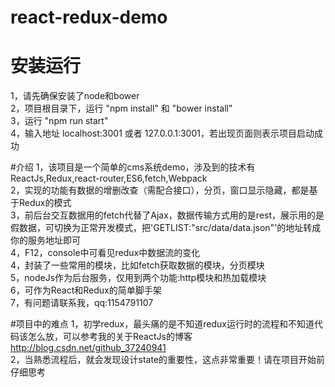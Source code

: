 # react-redux-demo 
# 安装运行
1，请先确保安装了node和bower<br>
2，项目根目录下，运行 "npm install" 和 "bower install"<br>
3，运行 "npm run start"<br>
4，输入地址 localhost:3001 或者 127.0.0.1:3001，若出现页面则表示项目启动成功

#介绍
1，该项目是一个简单的cms系统demo，涉及到的技术有ReactJs,Redux,react-router,ES6,fetch,Webpack<br>
2，实现的功能有数据的增删改查（需配合接口），分页，窗口显示隐藏，都是基于Redux的模式<br>
3，前后台交互数据用的fetch代替了Ajax，数据传输方式用的是rest，展示用的是假数据，可切换为正常开发模式，把'GETLIST:"src/data/data.json"'的地址转成你的服务地址即可<br>
4，F12，console中可看见redux中数据流的变化<br>
4，封装了一些常用的模块，比如fetch获取数据的模块，分页模块<br>
5，nodeJs作为后台服务，仅用到两个功能:http模块和热加载模块<br>
6，可作为React和Redux的简单脚手架<br>
7，有问题请联系我，qq:1154791107<br>

#项目中的难点
1，初学redux，最头痛的是不知道redux运行时的流程和不知道代码该怎么放，可以参考我的关于ReactJs的博客 http://blog.csdn.net/github_37240941<br>
2，当熟悉流程后，就会发现设计state的重要性，这点非常重要！请在项目开始前仔细思考<br>
